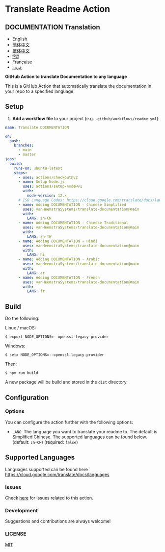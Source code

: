 # Translate Readme Action

## DOCUMENTATION Translation
- [English](DOCUMENTATION.md)
- [简体中文](DOCUMENTATION.zh-CN.md)
- [繁体中文](DOCUMENTATION.zh-TW.md)
- [हिंदी](DOCUMENTATION.hi.md)
- [Française](DOCUMENTATION.fr.md)
- [عربى](DOCUMENTATION.ar.md)

**GitHub Action to translate Documentation to any language**

This is a GitHub Action that automatically translate the documentation in your repo to a specified language.

## Setup

1. **Add a workflow file** to your project (e.g. `.github/workflows/readme.yml`):
```yaml
name: Translate DOCUMENTATION

on:
  push:
    branches:
      - main
      - master
jobs:
  build:
    runs-on: ubuntu-latest
    steps:
      - uses: actions/checkout@v2
      - name: Setup Node.js
        uses: actions/setup-node@v1
        with:
          node-version: 12.x
      # ISO Language Codes: https://cloud.google.com/translate/docs/languages  
      - name: Adding DOCUMENTATION - Chinese Simplified
        uses: vanHeemstraSystems/translate-documentation@main
        with:
          LANG: zh-CN
      - name: Adding DOCUMENTATION - Chinese Traditional
        uses: vanHeemstraSystems/translate-documentation@main
        with:
          LANG: zh-TW
      - name: Adding DOCUMENTATION - Hindi
        uses: vanHeemstraSystems/translate-documentation@main
        with:
          LANG: hi
      - name: Adding DOCUMENTATION - Arabic
        uses: vanHeemstraSystems/translate-documentation@main
        with:
          LANG: ar
      - name: Adding DOCUMENTATION - French
        uses: vanHeemstraSystems/translate-documentation@main
        with:
          LANG: fr
```

## Build

Do the following:

Linux / macOS:

```
$ export NODE_OPTIONS=--openssl-legacy-provider
```

Windows:

```
$ setx NODE_OPTIONS=--openssl-legacy-provider
```

Then:

```
$ npm run build
```

A new package will be build and stored in the ```dist``` directory.

## Configuration

### Options

You can configure the action further with the following options:

- `LANG`: The language you want to translate your readme to. The default is Simplified Chinese. The supported languages can be found below.
  (default: `zh-CH`) (required: `false`)

## Supported Languages

Languages supported can be found here https://cloud.google.com/translate/docs/languages

### Issues

Check [here](https://github.com/vanHeemstraSystems/translate-documentation/issues/1) for issues related to this action.

### Development

Suggestions and contributions are always welcome!

### LICENSE

[MIT](./LICENSE)
